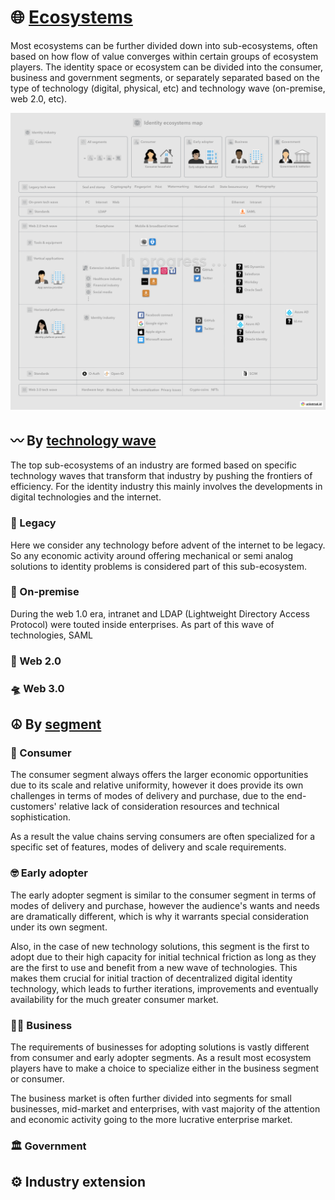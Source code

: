 # 🌐 [Ecosystems](../meta/README.md#ecosystem)

Most ecosystems can be further divided down into sub-ecosystems, often based on how flow of value converges within certain groups of ecosystem players. The identity space or ecosystem can be divided into the consumer, business and government segments, or separately separated based on the type of technology (digital, physical, etc) and technology wave (on-premise, web 2.0, etc).

![Identity ecosystem map][ecosystem-map]

[ecosystem-map]: images/ecosystem-map.png

## 〰️ By [technology wave](../meta/README.md#technology-wave)

The top sub-ecosystems of an industry are formed based on specific technology waves that transform that industry by pushing the frontiers of efficiency. For the identity industry this mainly involves the developments in digital technologies and the internet.

### 🧮 Legacy

Here we consider any technology before advent of the internet to be legacy. So any economic activity around offering mechanical or semi analog solutions to identity problems is considered part of this sub-ecosystem.

### 💾 On-premise

During the web 1.0 era, intranet and LDAP (Lightweight Directory Access Protocol) were touted inside enterprises. As part of this wave of technologies, SAML

### 📱 Web 2.0

### 🛸 Web 3.0

## ☮️ By [segment](../meta/README.md##ecosystem-segment)

### 🧑 Consumer

The consumer segment always offers the larger economic opportunities due to its scale and relative uniformity, however it does provide its own challenges in terms of modes of delivery and purchase, due to the end-customers' relative lack of consideration resources and technical sophistication.

As a result the value chains serving consumers are often specialized for a specific set of features, modes of delivery and scale requirements.

### 🤓 Early adopter

The early adopter segment is similar to the consumer segment in terms of modes of delivery and purchase, however the audience's wants and needs are dramatically different, which is why it warrants special consideration under its own segment.

Also, in the case of new technology solutions, this segment is the first to adopt due to their high capacity for initial technical friction as long as they are the first to use and benefit from a new wave of technologies. This makes them crucial for initial traction of decentralized digital identity technology, which leads to further iterations, improvements and eventually availability for the much greater consumer market.

### 🧑‍💼 Business

The requirements of businesses for adopting solutions is vastly different from consumer and early adopter segments. As a result most ecosystem players have to make a choice to specialize either in the business segment or consumer.

The business market is often further divided into segments for small businesses, mid-market and enterprises, with vast majority of the attention and economic activity going to the more lucrative enterprise market.

### 🏛 Government

## ⚙️ Industry extension
